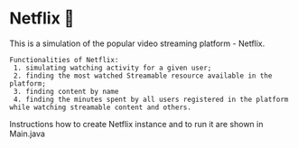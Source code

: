 # Netflix 🍿
This is a simulation of the popular video streaming platform - Netflix.

    Functionalities of Netflix:
     1. simulating watching activity for a given user;
     2. finding the most watched Streamable resource available in the platform;
     3. finding content by name
     4. finding the minutes spent by all users registered in the platform while watching streamable content and others.
     
Instructions how to create Netflix instance and to run it are shown in Main.java
